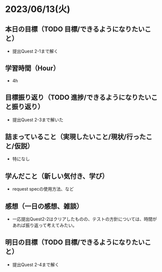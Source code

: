 
# 2023/06/13(火)

## 本日の目標（TODO 目標/できるようになりたいこと）

- 提出Quest 2-1まで解く

## 学習時間（Hour）

- 4h

## 目標振り返り（TODO 進捗/できるようになりたいこと振り返り）

- 提出Quest 2-3まで解いた

## 詰まっていること（実現したいこと/現状/行ったこと/仮説）

- 特になし

## 学んだこと（新しい気付き、学び）

- request specの使用方法、など

## 感想（一日の感想、雑談）

- 一応提出Quest2-2はクリアしたものの、テストの方針については、時間があれば振り返って考えてみたい。

## 明日の目標（TODO 目標/できるようになりたいこと）

- 提出Quest 2-4まで解く
